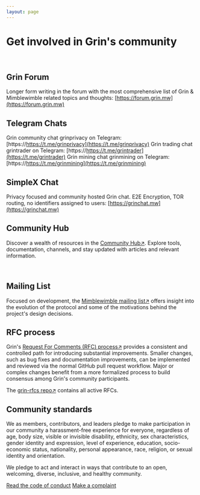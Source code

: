 ```yaml
---
layout: page
---
```


# Get involved in Grin's community

<br>

## Grin Forum

Longer form writing in the forum with the most comprehensive list of Grin & Mimblewimble related topics and thoughts: [https://forum.grin.mw](https://forum.grin.mw)
<br>

## Telegram Chats

Grin community chat grinprivacy on Telegram: [https://https://t.me/grinprivacy](https://t.me/grinprivacy)
Grin trading chat grintrader on Telegram: [https://https://t.me/grintrader](https://t.me/grintrader)
Grin mining chat grinmining on Telegram: [https://https://t.me/grinmining](https://t.me/grinmining)
<br>

## SimpleX Chat

Privacy focused and community hosted Grin chat. E2E Encryption, TOR routing, no identifiers assigned to users: [https://grinchat.mw](https://grinchat.mw)
<br>

## Community Hub

Discover a wealth of resources in the [Community Hub↗](https://grincc.mw/hub/). Explore tools, documentation, channels, and stay updated with articles and relevant information.

<br>

## Mailing List

Focused on development, the [Mimblewimble mailing list↗](https://lists.launchpad.net/mimblewimble/) offers insight into the evolution of the protocol and some of the motivations behind the project's design decisions.
<br>

## RFC process

Grin's [Request For Comments (RFC) process↗](https://github.com/mimblewimble/grin-rfcs/blob/master/text/0001-rfc-process.md) provides a consistent and controlled path for introducing substantial improvements. Smaller changes, such as bug fixes and documentation improvements, can be implemented and reviewed via the normal GitHub pull request workflow. Major or complex changes benefit from a more formalized process to build consensus among Grin's community participants.

The [grin-rfcs repo↗](https://github.com/mimblewimble/grin-rfcs) contains all active RFCs.
<br>

## Community standards

We as members, contributors, and leaders pledge to make participation in our community a harassment-free experience for everyone, regardless of age, body size, visible or invisible disability, ethnicity, sex characteristics, gender identity and expression, level of experience, education, socio-economic status,
nationality, personal appearance, race, religion, or sexual identity and orientation.

We pledge to act and interact in ways that contribute to an open, welcoming, diverse, inclusive, and healthy community.

<div>
   <a class="btn btn-bright" href="{{ 'policies/code_of_conduct' | relative_url }}">Read the code of conduct</a>
   <a class="btn btn-bright" href="mailto:grinmods@googlegroups.com">Make a complaint</a>
</div>
